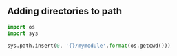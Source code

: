 ---
---

## Adding directories to path

```python
import os
import sys

sys.path.insert(0, '{}/mymodule'.format(os.getcwd()))
```
